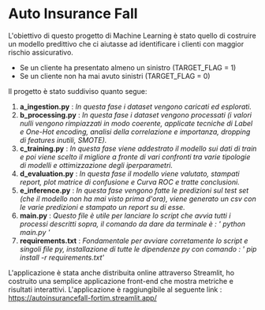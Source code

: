 # Auto Insurance Fall
L'obiettivo di questo progetto di Machine Learning è stato quello di
costruire un modello predittivo che ci aiutasse ad identificare i clienti
con maggior rischio assicurativo. 

- Se un cliente ha presentato almeno un sinistro (TARGET_FLAG = 1)
- Se un cliente non ha mai avuto sinistri (TARGET_FLAG = 0)

Il progetto è stato suddiviso quanto segue:

1) **a_ingestion.py** : _In questa fase i dataset vengono caricati ed esplorati._
2) **b_processing.py** : _In questa fase i dataset vengono processati (i valori nulli vengono rimpiazzati in modo coerente, applicate tecniche di Label e One-Hot encoding, analisi della correlazione e importanza, dropping di features inutili, SMOTE)._ 
3) **c_training.py** : _In questa fase viene addestrato il modello sui dati di train e poi viene scelto il migliore a fronte di vari confronti tra varie tipologie di modelli e ottimizzazione degli iperparametri._
4) **d_evaluation.py** : _In questa fase il modello viene valutato, stampati report, plot matrice di confusione e Curva ROC e tratte conclusioni._
5) **e_inference.py** : _In questa fase vengono fatte le predizioni sul test set (che il modello non ha mai visto prima d'ora), viene generato un csv con le varie predizioni e stampato un report su di esse._
6) **main.py** : _Questo file è utile per lanciare lo script che avvia tutti i processi descritti sopra, il comando da dare da terminale è : ' python main.py '_
7) **requirements.txt** : _Fondamentale per avviare corretamente lo script e singoli file py, installazione di tutte le dipendenze py con comando : ' pip install -r requirements.txt'_

L'applicazione è stata anche distribuita online attraverso Streamlit, ho costruito una semplice applicazione front-end che mostra metriche e risultati interattivi. 
L'applicazione è raggiungibile al seguente link : https://autoinsurancefall-fortim.streamlit.app/

